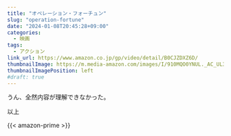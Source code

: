 ```yaml
---
title: "オペレーション・フォーチュン"
slug: "operation-fortune"
date: "2024-01-08T20:45:28+09:00"
categories:
  - 映画
tags:
  - アクション
link_url: https://www.amazon.co.jp/gp/video/detail/B0CJZDXZ6D/
thumbnailImage: https://m.media-amazon.com/images/I/910MQO0YNUL._AC_UL320_.jpg
thumbnailImagePosition: left
#draft: true
---
```

うん、全然内容が理解できなかった。
<!--more-->
以上

{{< amazon-prime >}}
